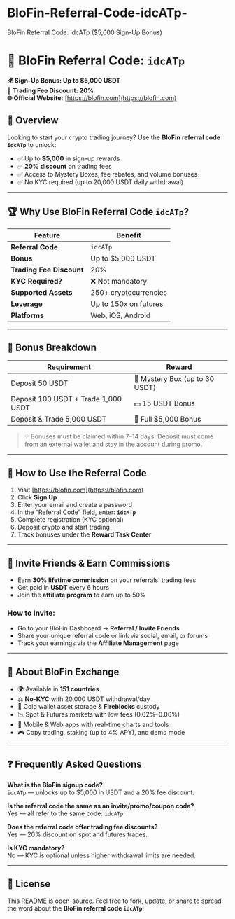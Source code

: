 # BloFin-Referral-Code-idcATp-
BloFin Referral Code: idcATp ($5,000 Sign-Up Bonus)
# 🚀 BloFin Referral Code: `idcATp`

**💰 Sign-Up Bonus: Up to $5,000 USDT**  
**💸 Trading Fee Discount: 20%**  
**🌐 Official Website:** [https://blofin.com](https://blofin.com)

## 📌 Overview

Looking to start your crypto trading journey? Use the **BloFin referral code `idcATp`** to unlock:

- ✅ Up to **$5,000** in sign-up rewards
- ✅ **20% discount** on trading fees
- ✅ Access to Mystery Boxes, fee rebates, and volume bonuses
- ✅ No KYC required (up to 20,000 USDT daily withdrawal)

---

## 🏆 Why Use BloFin Referral Code `idcATp`?

| Feature | Benefit |
|--------|---------|
| **Referral Code** | `idcATp` |
| **Bonus** | Up to $5,000 USDT |
| **Trading Fee Discount** | 20% |
| **KYC Required?** | ❌ Not mandatory |
| **Supported Assets** | 250+ cryptocurrencies |
| **Leverage** | Up to 150x on futures |
| **Platforms** | Web, iOS, Android |

---

## 🎁 Bonus Breakdown

| Requirement | Reward |
|------------|--------|
| Deposit 50 USDT | 🎁 Mystery Box (up to 30 USDT) |
| Deposit 100 USDT + Trade 1,000 USDT | 💵 15 USDT Bonus |
| Deposit & Trade 5,000 USDT | 🤑 Full $5,000 Bonus |

> 💡 Bonuses must be claimed within 7–14 days. Deposit must come from an external wallet and stay in the account during promo.

---

## 🔧 How to Use the Referral Code

1. Visit [https://blofin.com](https://blofin.com)
2. Click **Sign Up**
3. Enter your email and create a password
4. In the “Referral Code” field, enter: **`idcATp`**
5. Complete registration (KYC optional)
6. Deposit crypto and start trading
7. Track bonuses under the **Reward Task Center**

---

## 👥 Invite Friends & Earn Commissions

- Earn **30% lifetime commission** on your referrals’ trading fees
- Get paid in **USDT** every 6 hours
- Join the **affiliate program** to earn up to 50%

### How to Invite:
- Go to your BloFin Dashboard → **Referral / Invite Friends**
- Share your unique referral code or link via social, email, or forums
- Track your earnings via the **Affiliate Management** page

---

## 🔐 About BloFin Exchange

- 🌍 Available in **151 countries**
- ⚖️ **No-KYC** with 20,000 USDT withdrawal/day
- 🧊 Cold wallet asset storage & **Fireblocks** custody
- 📉 Spot & Futures markets with low fees (0.02%–0.06%)
- 📱 Mobile & Web apps with real-time charts and tools
- 🎮 Copy trading, staking (up to 4% APY), and demo mode

---

## ❓ Frequently Asked Questions

**What is the BloFin signup code?**  
`idcATp` — unlocks up to $5,000 in USDT and a 20% fee discount.

**Is the referral code the same as an invite/promo/coupon code?**  
Yes — all refer to the same code: `idcATp`.

**Does the referral code offer trading fee discounts?**  
Yes — 20% discount on spot and futures trades.

**Is KYC mandatory?**  
No — KYC is optional unless higher withdrawal limits are needed.


---

## 📝 License

This README is open-source. Feel free to fork, update, or share to spread the word about the **BloFin referral code `idcATp`**!
